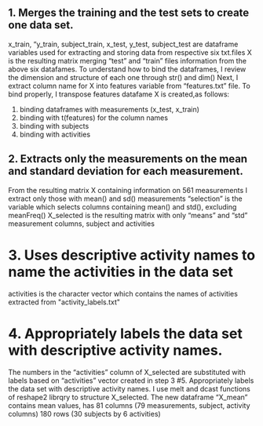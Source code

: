 ## 1. Merges the training and the test sets to create one data set.
x_train, “y_train, subject_train, x_test, y_test, subject_test are dataframe variables used for extracting and storing data from respective six txt.files 
X is the resulting matrix merging “test” and “train” files information from the above six datafames.  To understand how to bind the dataframes, I review the dimension and structure of each one through str() and dim()
Next, I extract column name for X into features variable from “features.txt” file.  To bind properly, I transpose features datafame
X is created,as follows:
1) binding dataframes with measurements (x_test, x_train)
2) binding with t(features) for the column names
3) binding with subjects
4) binding with activities
## 2. Extracts only the measurements on the mean and standard deviation for each measurement.
From the resulting matrix X containing information on 561 measurements I extract only those with mean() and sd() measurements
“selection” is the variable which selects columns containing mean() and std(), excluding meanFreq()
X_selected is the resulting matrix with only “means” and “std” measurement columns, subject and activities
# 3. Uses descriptive activity names to name the activities in the data set
activities is the character vector which contains the names of activities extracted from "activity_labels.txt"
# 4. Appropriately labels the data set with descriptive activity names.
The numbers in the “activities” column of X_selected are substituted with labels based on “activities” vector created in step 3
#5. Appropriately labels the data set with descriptive activity names.
I use melt and dcast functions of reshape2 librqry to structure X_selected. The new dataframe “X_mean” contains mean values, has  81 columns (79 measurements, subject, activity columns) 180 rows (30 subjects by 6 activities)
